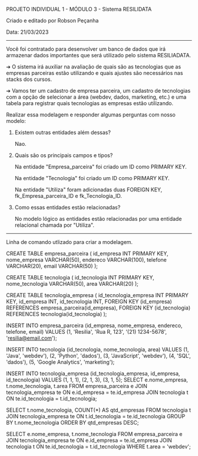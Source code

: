 PROJETO INDIVIDUAL 1 - MÓDULO 3 - Sistema RESILIDATA

Criado e editado por Robson Peçanha

Data: 21/03/2023

-------------------------------------------------------------------------

Você foi contratado para desenvolver um banco de dados que irá armazenar
dados importantes que será utilizado pelo sistema RESILIADATA.

➔ O sistema irá auxiliar na avaliação de quais são as tecnologias que as
empresas parceiras estão utilizando e quais ajustes são necessários nas
stacks dos cursos.

➔ Vamos ter um cadastro de empresa parceira, um cadastro de tecnologias com
a opção de selecionar a área (webdev, dados, marketing, etc.) e uma tabela
para registrar quais tecnologias as empresas estão utilizando.


Realizar essa modelagem e responder algumas perguntas
com nosso modelo:


1. Existem outras entidades além dessas?

    Nao.

3. Quais são os principais campos e tipos?

    Na entidade "Empresa_parceira" foi criado um ID como PRIMARY KEY.

    Na entidade "Tecnologia" foi criado um ID como PRIMARY KEY.

    Na entidade "Utiliza" foram adicionadas duas FOREIGN KEY, fk_Empresa_parceira_ID e fk_Tecnologia_ID.

5. Como essas entidades estão relacionadas?

    No modelo lógico as entidades estão relacionadas por uma entidade relacional chamada por "Utiliza".
    
----------------------------------------------------------------------------------------------------------
Linha de comando utlizado para criar a modelagem.

CREATE TABLE empresa_parceira (
  id_empresa INT PRIMARY KEY,
  nome_empresa VARCHAR(50),
  endereco VARCHAR(100),
  telefone VARCHAR(20),
  email VARCHAR(50)
);

CREATE TABLE tecnologia (
  id_tecnologia INT PRIMARY KEY,
  nome_tecnologia VARCHAR(50),
  area VARCHAR(20)
);

CREATE TABLE tecnologia_empresa (
  id_tecnologia_empresa INT PRIMARY KEY,
  id_empresa INT,
  id_tecnologia INT,
  FOREIGN KEY (id_empresa) REFERENCES empresa_parceira(id_empresa),
  FOREIGN KEY (id_tecnologia) REFERENCES tecnologia(id_tecnologia)
);

INSERT INTO empresa_parceira (id_empresa, nome_empresa, endereco, telefone, email)
VALUES (1, 'Resilia', 'Rua R, 123', '(21) 1234-5678', 'resilia@email.com');

INSERT INTO tecnologia (id_tecnologia, nome_tecnologia, area)
VALUES (1, 'Java', 'webdev'),
       (2, 'Python', 'dados'),
       (3, 'JavaScript', 'webdev'),
       (4, 'SQL', 'dados'),
       (5, 'Google Analytics', 'marketing');

INSERT INTO tecnologia_empresa (id_tecnologia_empresa, id_empresa, id_tecnologia)
VALUES (1, 1, 1),
       (2, 1, 3),
       (3, 1, 5);
SELECT e.nome_empresa, t.nome_tecnologia, t.area
FROM empresa_parceira e
JOIN tecnologia_empresa te ON e.id_empresa = te.id_empresa
JOIN tecnologia t ON te.id_tecnologia = t.id_tecnologia;

SELECT t.nome_tecnologia, COUNT(*) AS qtd_empresas
FROM tecnologia t
JOIN tecnologia_empresa te ON t.id_tecnologia = te.id_tecnologia
GROUP BY t.nome_tecnologia
ORDER BY qtd_empresas DESC;

SELECT e.nome_empresa, t.nome_tecnologia
FROM empresa_parceira e
JOIN tecnologia_empresa te ON e.id_empresa = te.id_empresa
JOIN tecnologia t ON te.id_tecnologia = t.id_tecnologia
WHERE t.area = 'webdev';

